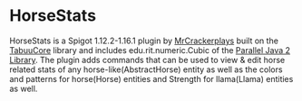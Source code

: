 # HorseStats
HorseStats is a Spigot 1.12.2-1.16.1 plugin by [MrCrackerplays](https://github.com/MrCrackerplays) built on the [TabuuCore](https://github.com/DevTabuu/TabuuCore) library and includes edu.rit.numeric.Cubic of the [Parallel Java 2 Library](https://www.cs.rit.edu/~ark/pj.shtml). The plugin adds commands that can be used to view & edit horse related stats of any horse-like(AbstractHorse) entity as well as the colors and patterns for horse(Horse) entities and Strength for llama(Llama) entities as well.
